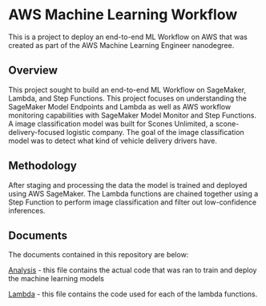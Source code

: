 # AWS Machine Learning Workflow
 
This is a project to deploy an end-to-end ML Workflow on AWS that was created as part of the AWS Machine Learning Engineer nanodegree. 

## Overview

This project sought to build an end-to-end ML Workflow on SageMaker, Lambda, and Step Functions. This project focuses on understanding the SageMaker Model Endpoints and Lambda as well as AWS workflow monitoring capabilities with SageMaker Model Monitor and Step Functions. A image classification model was built for Scones Unlimited, a scone-delivery-focused logistic company. The goal of the image classification model was to detect what kind of vehicle delivery drivers have. 

## Methodology

After staging and processing the data the model is trained and deployed using AWS SageMaker. The Lambda functions are chained together using a Step Function to perform image classification and filter out low-confidence inferences. 

## Documents
The documents contained in this repository are below: 

[Analysis](analysis.ipynb) - this file contains the actual code that was ran to train and deploy the machine learning models

[Lambda](lambda_function.py) - this file contains the code used for each of the lambda functions.
